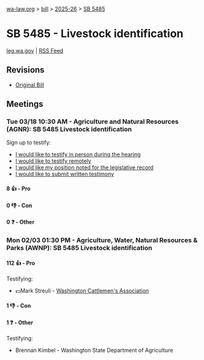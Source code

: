 [wa-law.org](/) > [bill](/bill/) > [2025-26](/bill/2025-26/) > [SB 5485](/bill/2025-26/sb/5485/)

# SB 5485 - Livestock identification
[leg.wa.gov](https://app.leg.wa.gov/billsummary?BillNumber=5485&Year=2025&Initiative=false) | [RSS Feed](./rss.xml)

## Revisions
* [Original Bill](1/)

## Meetings
### Tue 03/18 10:30 AM - Agriculture and Natural Resources (AGNR): SB 5485 Livestock identification
Sign up to testify:
* [I would like to testify in person during the hearing](https://app.leg.wa.gov/csi/Testifier/Add?chamber=House&mId=33047&aId=165585&caId=26442&tId=1)
* [I would like to testify remotely](https://app.leg.wa.gov/csi/Testifier/Add?chamber=House&mId=33047&aId=165585&caId=26442&tId=2)
* [I would like my position noted for the legislative record](https://app.leg.wa.gov/csi/Testifier/Add?chamber=House&mId=33047&aId=165585&caId=26442&tId=3)
* [I would like to submit written testimony](https://app.leg.wa.gov/csi/Testifier/Add?chamber=House&mId=33047&aId=165585&caId=26442&tId=4)

#### 8 👍 - Pro

#### 0 👎 - Con

#### 0 ❓ - Other

### Mon 02/03 01:30 PM - Agriculture, Water, Natural Resources & Parks (AWNP): SB 5485 Livestock identification
#### 112 👍 - Pro
Testifying:
* 💵Mark Streuli - [Washington Cattlemen's Association](/org/washington_cattlemen's_association/)

#### 1 👎 - Con

#### 1 ❓ - Other
Testifying:
* Brennan Kimbel - Washington State Department of Agriculture
